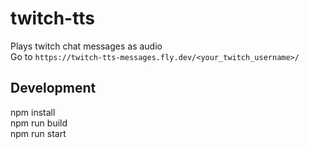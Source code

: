 # twitch-tts

Plays twitch chat messages as audio  
Go to `https://twitch-tts-messages.fly.dev/<your_twitch_username>/`


## Development

npm install  
npm run build  
npm run start  
